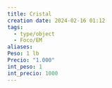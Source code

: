```yaml
---
title: Cristal
creation date: 2024-02-16 01:12
tags:
  - type/object
  - Foco/EM
aliases: 
Peso: 1 lb
Precio: "1.000"
int_peso: 1
int_precio: 1000
---
```


